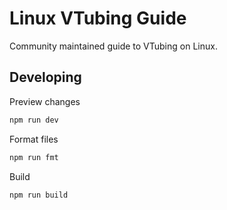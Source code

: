 # Linux VTubing Guide

Community maintained guide to VTubing on Linux.

## Developing

Preview changes

```sh
npm run dev
```

Format files

```sh
npm run fmt
```

Build

```sh
npm run build
```
